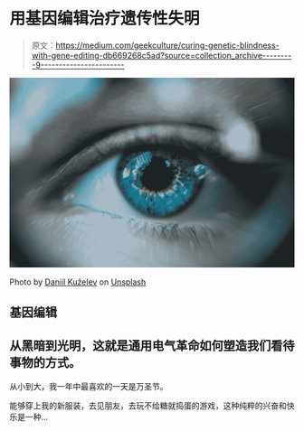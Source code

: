 # 用基因编辑治疗遗传性失明

> 原文：<https://medium.com/geekculture/curing-genetic-blindness-with-gene-editing-db669268c5ad?source=collection_archive---------9----------------------->

![](img/723f129d30b9910b96021e25d704b778.png)

Photo by [Daniil Kuželev](https://unsplash.com/@kuzelevdaniil?utm_source=unsplash&utm_medium=referral&utm_content=creditCopyText) on [Unsplash](https://unsplash.com/s/photos/eye?utm_source=unsplash&utm_medium=referral&utm_content=creditCopyText)

## 基因编辑

## 从黑暗到光明，这就是通用电气革命如何塑造我们看待事物的方式。

从小到大，我一年中最喜欢的一天是万圣节。

能够穿上我的新服装，去见朋友，去玩不给糖就捣蛋的游戏，这种纯粹的兴奋和快乐是一种…